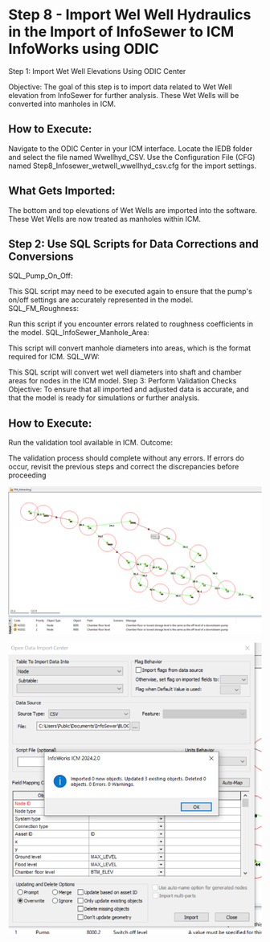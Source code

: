 # Step  8 - Import Wel Well Hydraulics in the Import of InfoSewer to ICM InfoWorks using ODIC

Step 1: Import Wet Well Elevations Using ODIC Center

Objective: The goal of this step is to import data related to Wet Well elevation from InfoSewer for further analysis. These Wet Wells will be converted into manholes in ICM.

## How to Execute:

Navigate to the ODIC Center in your ICM  interface.
Locate the IEDB folder and select the file named Wwellhyd_CSV.
Use the Configuration File (CFG) named Step8_Infosewer_wetwell_wwellhyd_csv.cfg for the import settings.

## What Gets Imported:

The bottom and top elevations of Wet Wells are imported into the software.
These Wet Wells are now treated as manholes within ICM.

## Step 2: Use SQL Scripts for Data Corrections and Conversions
SQL_Pump_On_Off:

This SQL script may need to be executed again to ensure that the pump's on/off settings are accurately represented in the model.
SQL_FM_Roughness:

Run this script if you encounter errors related to roughness coefficients in the model.
SQL_InfoSewer_Manhole_Area:

This script will convert manhole diameters into areas, which is the format required for ICM.
SQL_WW:

This SQL script will convert wet well diameters into shaft and chamber areas for nodes in the ICM model.
Step 3: Perform Validation Checks
Objective: To ensure that all imported and adjusted data is accurate, and that the model is ready for simulations or further analysis.

## How to Execute:

Run the validation tool available in ICM.
Outcome:

The validation process should complete without any errors. If errors do occur, revisit the previous steps and correct the discrepancies before proceeding

![Alt text](./media/image-32.png)

![Alt text](./media/image-31.png)